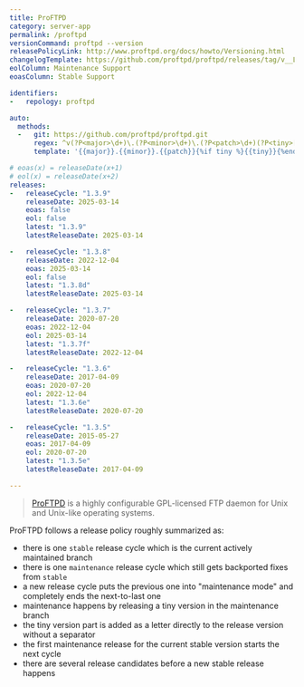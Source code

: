 ```yaml
---
title: ProFTPD
category: server-app
permalink: /proftpd
versionCommand: proftpd --version
releasePolicyLink: http://www.proftpd.org/docs/howto/Versioning.html
changelogTemplate: https://github.com/proftpd/proftpd/releases/tag/v__LATEST__
eolColumn: Maintenance Support
eoasColumn: Stable Support

identifiers:
-   repology: proftpd

auto:
  methods:
  -   git: https://github.com/proftpd/proftpd.git
      regex: ^v(?P<major>\d+)\.(?P<minor>\d+)\.(?P<patch>\d+)(?P<tiny>[a-q])?$
      template: '{{major}}.{{minor}}.{{patch}}{%if tiny %}{{tiny}}{%endif%}'

# eoas(x) = releaseDate(x+1)
# eol(x) = releaseDate(x+2)
releases:
-   releaseCycle: "1.3.9"
    releaseDate: 2025-03-14
    eoas: false
    eol: false
    latest: "1.3.9"
    latestReleaseDate: 2025-03-14

-   releaseCycle: "1.3.8"
    releaseDate: 2022-12-04
    eoas: 2025-03-14
    eol: false
    latest: "1.3.8d"
    latestReleaseDate: 2025-03-14

-   releaseCycle: "1.3.7"
    releaseDate: 2020-07-20
    eoas: 2022-12-04
    eol: 2025-03-14
    latest: "1.3.7f"
    latestReleaseDate: 2022-12-04

-   releaseCycle: "1.3.6"
    releaseDate: 2017-04-09
    eoas: 2020-07-20
    eol: 2022-12-04
    latest: "1.3.6e"
    latestReleaseDate: 2020-07-20

-   releaseCycle: "1.3.5"
    releaseDate: 2015-05-27
    eoas: 2017-04-09
    eol: 2020-07-20
    latest: "1.3.5e"
    latestReleaseDate: 2017-04-09

---
```


> [ProFTPD](http://www.proftpd.org/) is a highly configurable GPL-licensed FTP daemon for Unix and
> Unix-like operating systems.

ProFTPD follows a release policy roughly summarized as:

- there is one `stable` release cycle which is the current actively maintained branch
- there is one `maintenance` release cycle which still gets backported fixes from `stable`
- a new release cycle puts the previous one into "maintenance mode" and completely ends the
  next-to-last one
- maintenance happens by releasing a tiny version in the maintenance branch
- the tiny version part is added as a letter directly to the release version without a separator
- the first maintenance release for the current stable version starts the next cycle
- there are several release candidates before a new stable release happens
